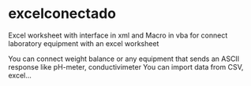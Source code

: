 # excelconectado
Excel worksheet with interface in xml and Macro in vba for connect laboratory equipment with an excel worksheet

You can connect weight balance or any equipment that sends an ASCII response like pH-meter, conductivimeter
You can import data from CSV, excel...


